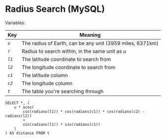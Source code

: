 # Radius Search (MySQL)

Variables:

| Key | Meaning |
| --- | --- |
| _`u`_ | The radius of Earth, can be any unit (3959 miles, 6371km) |
| _`r`_ | Radius to search within, in the same unit as _u_ |
| _`l1`_ | The latitude coordinate to search from |
| _`l2`_ | The longitude coordinate to search from |
| _`c1`_ | The latitude column |
| _`c2`_ | The longitude column |
| _`t`_ | The table you're searching through |


```mysql
SELECT *, (
    u * acos(
        cos(radians(l1)) * cos(radians(c1)) * cos(radians(c2) - radians(l2))
        +
        sin(radians(l1)) * sin(radians(c1))
    )
) AS distance FROM t
```
